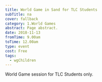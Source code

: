 ```yaml
---
title: World Game in Sand for TLC Students
subTitle: na
cover: fallback
category: 1.World Games
abstract: Page abstract.
date: 2018-11-13
fromTime: 9.00am
toTime: 12.00am
type: event
cost: Free
tags:
  - wgChildren
---
```


World Game session for TLC Students only.

